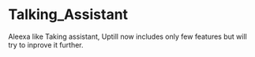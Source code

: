 # Talking_Assistant
Aleexa like Taking assistant, Uptill now includes only few features but will try to inprove it further.
